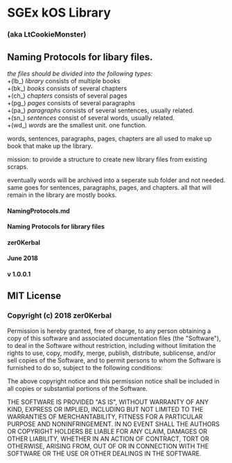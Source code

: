 # SGEx kOS Library 
### (aka LtCookieMonster)

## Naming Protocols for libary files.

*the files should be divided into the following types:*  
+(lb_)	*library* consists of multiple books  
+(bk_)	*books* consists of several chapters  
+(ch_)	*chapters* consists of several pages  
+(pg_)	*pages* consists of several paragraphs  
+(pa_)	*paragraphs* consists of several sentences, usually related.  
+(sn_)	*sentences* consist of several words, usually related.  
+(wd_)	*words* are the smallest unit. one function.  

words, sentences, paragraphs, pages, chapters are all used to make up book that make up the library.

mission: to provide a structure to create new library files from existing scraps.

eventually words will be archived into a seperate sub folder and not needed.
same goes for sentences, paragraphs, pages, and chapters. all that will remain in the library are mostly books.

#### NamingProtocols.md
#### Naming Protocols for library files
#### zer0Kerbal
#### June 2018
#### v 1.0.0.1

## MIT License

### Copyright (c) 2018 zer0Kerbal

Permission is hereby granted, free of charge, to any person obtaining a copy
of this software and associated documentation files (the "Software"), to deal
in the Software without restriction, including without limitation the rights
to use, copy, modify, merge, publish, distribute, sublicense, and/or sell
copies of the Software, and to permit persons to whom the Software is
furnished to do so, subject to the following conditions:

The above copyright notice and this permission notice shall be included in all
copies or substantial portions of the Software.

THE SOFTWARE IS PROVIDED "AS IS", WITHOUT WARRANTY OF ANY KIND, EXPRESS OR
IMPLIED, INCLUDING BUT NOT LIMITED TO THE WARRANTIES OF MERCHANTABILITY,
FITNESS FOR A PARTICULAR PURPOSE AND NONINFRINGEMENT. IN NO EVENT SHALL THE
AUTHORS OR COPYRIGHT HOLDERS BE LIABLE FOR ANY CLAIM, DAMAGES OR OTHER
LIABILITY, WHETHER IN AN ACTION OF CONTRACT, TORT OR OTHERWISE, ARISING FROM,
OUT OF OR IN CONNECTION WITH THE SOFTWARE OR THE USE OR OTHER DEALINGS IN THE
SOFTWARE.
